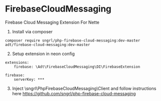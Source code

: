 # FirebaseCloudMessaging
Firebase Cloud Messaging Extension For Nette

1. Install via composer
```
composer require sngrl/php-firebase-cloud-messaging:dev-master adt/firebase-cloud-messaging:dev-master
```

2. Setup extension in neon config
```
extensions:
	firebase: \Adt\FirebaseCloudMessaging\DI\FirebaseExtension

firebase:
	serverKey: ***
```

3. Inject \sngrl\PhpFirebaseCloudMessaging\Client and follow instructions here https://github.com/sngrl/php-firebase-cloud-messaging

